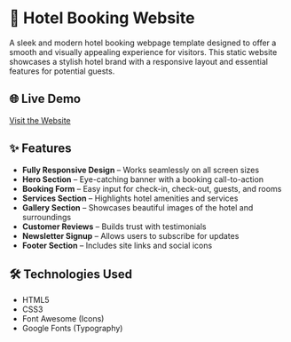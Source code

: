 # 🌴 Hotel Booking Website

A sleek and modern hotel booking webpage template designed to offer a smooth and visually appealing experience for visitors. This static website showcases a stylish hotel brand with a responsive layout and essential features for potential guests.

## 🌐 Live Demo

[Visit the Website](https://muhannad7usam.github.io/HOTEL/)

## ✨ Features

- **Fully Responsive Design** – Works seamlessly on all screen sizes
- **Hero Section** – Eye-catching banner with a booking call-to-action
- **Booking Form** – Easy input for check-in, check-out, guests, and rooms
- **Services Section** – Highlights hotel amenities and services
- **Gallery Section** – Showcases beautiful images of the hotel and surroundings
- **Customer Reviews** – Builds trust with testimonials
- **Newsletter Signup** – Allows users to subscribe for updates
- **Footer Section** – Includes site links and social icons

## 🛠️ Technologies Used

- HTML5  
- CSS3  
- Font Awesome (Icons)  
- Google Fonts (Typography)
